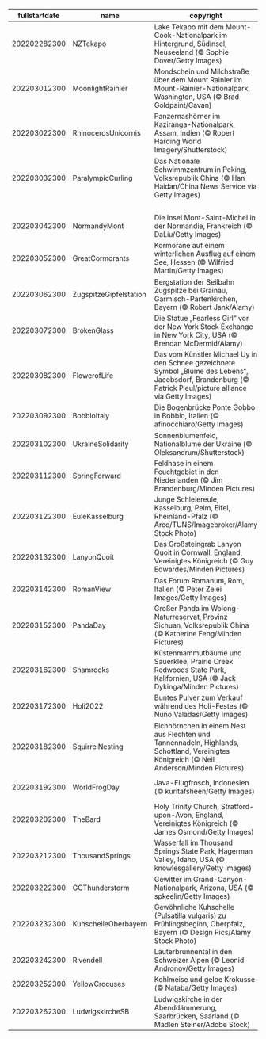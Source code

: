 |fullstartdate|name|copyright|title|image|
|--|--|--|--|--|
202202282300|NZTekapo|Lake Tekapo mit dem Mount-Cook-Nationalpark im Hintergrund, Südinsel, Neuseeland (© Sophie Dover/Getty Images)|Blaues Wunder|![](/de-DE/2022/03/202202282300NZTekapo.jpg)|
202203012300|MoonlightRainier|Mondschein und Milchstraße über dem Mount Rainier im Mount-Rainier-Nationalpark, Washington, USA (© Brad Goldpaint/Cavan)|Gegründet vor 123 Jahren|![](/de-DE/2022/03/202203012300MoonlightRainier.jpg)|
202203022300|RhinocerosUnicornis|Panzernashörner im Kaziranga-Nationalpark, Assam, Indien (© Robert Harding World Imagery/Shutterstock)|Wir feiern den Tag des Artenschutzes|![](/de-DE/2022/03/202203022300RhinocerosUnicornis.jpg)|
202203032300|ParalympicCurling|Das Nationale Schwimmzentrum in Peking, Volksrepublik China (© Han Haidan/China News Service via Getty Images)|Pekings „Eiswürfel“|![](/de-DE/2022/03/202203032300ParalympicCurling.jpg)|
||||![](/de-DE/2022/03/.jpg)|
202203042300|NormandyMont|Die Insel Mont-Saint-Michel in der Normandie, Frankreich (© DaLiu/Getty Images)|Insel zwischen Ebbe und Flut|![](/de-DE/2022/03/202203042300NormandyMont.jpg)|
202203052300|GreatCormorants|Kormorane auf einem winterlichen Ausflug auf einem See, Hessen (© Wilfried Martin/Getty Images)|Winterausflug auf dem See|![](/de-DE/2022/03/202203052300GreatCormorants.jpg)|
202203062300|ZugspitzeGipfelstation|Bergstation der Seilbahn Zugspitze bei Grainau, Garmisch-Partenkirchen, Bayern (© Robert Jank/Alamy)|Auf dem höchsten Berg Deutschlands|![](/de-DE/2022/03/202203062300ZugspitzeGipfelstation.jpg)|
202203072300|BrokenGlass|Die Statue „Fearless Girl“ vor der New York Stock Exchange in New York City, USA (© Brendan McDermid/Alamy)|Wächterin über die Finanzwelt|![](/de-DE/2022/03/202203072300BrokenGlass.jpg)|
202203082300|FlowerofLife|Das vom Künstler Michael Uy in den Schnee gezeichnete Symbol „Blume des Lebens“, Jacobsdorf, Brandenburg (© Patrick Pleul/picture alliance via Getty Images)|Eine Blume, die im Winter blüht|![](/de-DE/2022/03/202203082300FlowerofLife.jpg)|
202203092300|BobbioItaly|Die Bogenbrücke Ponte Gobbo in Bobbio, Italien (© afinocchiaro/Getty Images)|Am linken Ufer des Flusses Trebbia liegt ...|![](/de-DE/2022/03/202203092300BobbioItaly.jpg)|
202203102300|UkraineSolidarity|Sonnenblumenfeld, Nationalblume der Ukraine (© Oleksandrum/Shutterstock)|Wir stehen an der Seite der Ukraine|![](/de-DE/2022/03/202203102300UkraineSolidarity.jpg)|
202203112300|SpringForward|Feldhase in einem Feuchtgebiet in den Niederlanden (© Jim Brandenburg/Minden Pictures)|Hallo, „Meister Lampe“!|![](/de-DE/2022/03/202203112300SpringForward.jpg)|
202203122300|EuleKasselburg|Junge Schleiereule, Kasselburg, Pelm, Eifel, Rheinland-Pfalz (© Arco/TUNS/Imagebroker/Alamy Stock Photo)|Warten auf den ersten Flug|![](/de-DE/2022/03/202203122300EuleKasselburg.jpg)|
202203132300|LanyonQuoit|Das Großsteingrab Lanyon Quoit in Cornwall, England, Vereinigtes Königreich (© Guy Edwardes/Minden Pictures)|Welche Zahl wird heute gefeiert?|![](/de-DE/2022/03/202203132300LanyonQuoit.jpg)|
202203142300|RomanView|Das Forum Romanum, Rom, Italien (© Peter Zelei Images/Getty Images)|Auf dem Weg zum Forum geschah etwas Seltsames|![](/de-DE/2022/03/202203142300RomanView.jpg)|
202203152300|PandaDay|Großer Panda im Wolong-Naturreservat, Provinz Sichuan, Volksrepublik China (© Katherine Feng/Minden Pictures)|„Mein Lieblingsbaum!“|![](/de-DE/2022/03/202203152300PandaDay.jpg)|
202203162300|Shamrocks|Küstenmammutbäume und Sauerklee, Prairie Creek Redwoods State Park, Kalifornien, USA (© Jack Dykinga/Minden Pictures)|Ist ein Vierblättriges dabei?|![](/de-DE/2022/03/202203162300Shamrocks.jpg)|
202203172300|Holi2022|Buntes Pulver zum Verkauf während des Holi-Festes (© Nuno Valadas/Getty Images)|Ein Feiertag so bunt wie die Jahreszeit|![](/de-DE/2022/03/202203172300Holi2022.jpg)|
202203182300|SquirrelNesting|Eichhörnchen in einem Nest aus Flechten und Tannennadeln, Highlands, Schottland, Vereinigtes Königreich (© Neil Anderson/Minden Pictures)|Pssssst! Bitte nicht stören!|![](/de-DE/2022/03/202203182300SquirrelNesting.jpg)|
202203192300|WorldFrogDay|Java-Flugfrosch, Indonesien (© kuritafsheen/Getty Images)|Was ist der Grund für die gute Laune?|![](/de-DE/2022/03/202203192300WorldFrogDay.jpg)|
202203202300|TheBard|Holy Trinity Church, Stratford-upon-Avon, England, Vereinigtes Königreich (© James Osmond/Getty Images)|Ruhestätte eines Barden|![](/de-DE/2022/03/202203202300TheBard.jpg)|
202203212300|ThousandSprings|Wasserfall im Thousand Springs State Park, Hagerman Valley, Idaho, USA (© knowlesgallery/Getty Images)|Die kostbarste Ressource der Erde?|![](/de-DE/2022/03/202203212300ThousandSprings.jpg)|
202203222300|GCThunderstorm|Gewitter im Grand-Canyon-Nationalpark, Arizona, USA (© spkeelin/Getty Images)|Die Bedeutung der Wettervorhersage|![](/de-DE/2022/03/202203222300GCThunderstorm.jpg)|
202203232300|KuhschelleOberbayern|Gewöhnliche Kuhschelle (Pulsatilla vulgaris) zu Frühlingsbeginn, Oberpfalz, Bayern (© Design Pics/Alamy Stock Photo)|Frühlingserwachen in der Oberpfalz|![](/de-DE/2022/03/202203232300KuhschelleOberbayern.jpg)|
202203242300|Rivendell|Lauterbrunnental in den Schweizer Alpen (© Leonid Andronov/Getty Images)|Tolkiens Inspiration für Bruchtal|![](/de-DE/2022/03/202203242300Rivendell.jpg)|
202203252300|YellowCrocuses|Kohlmeise und gelbe Krokusse (© Nataba/Getty Images)|Der Frühling erwacht|![](/de-DE/2022/03/202203252300YellowCrocuses.jpg)|
202203262300|LudwigskircheSB|Ludwigskirche in der Abenddämmerung, Saarbrücken, Saarland (© Madlen Steiner/Adobe Stock)|Wahrzeichen einer Landeshauptstadt|![](/de-DE/2022/03/202203262300LudwigskircheSB.jpg)|
